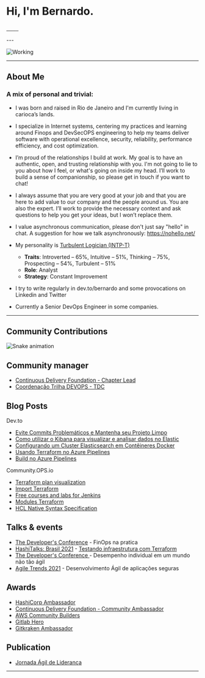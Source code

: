 # Hi, I'm Bernardo.


<div>
    <p >
    <a href="https://dev.to/bernardo">
        <img src="https://img.shields.io/badge/dev.to-0A0A0A?style=for-the-badge&logo=devdotto&logoColor=white" alt="">
    </a>
    <a href="https://www.linkedin.com/in/brbernardo" target="_blank">
        <img src="https://img.shields.io/badge/LinkedIn-0077B5?style=for-the-badge&logo=linkedin&logoColor=white" alt="">
    </a>
    <a href="https://aws.amazon.com/developer/community/community-builders/community-builders-directory/?cb-cards.sort-by=item.additionalFields.cbName&cb-cards.sort-order=asc&awsf.builder-category=*all&awsf.location=*all&awsf.year=*all&cb-cards.q=luiz%2Bbernardo&cb-cards.q_operator=AND">
      <img src="https://img.shields.io/badge/AWS Community Builders-232F3E?style=for-the-badge&logo=amazonaws&logoColor=white" alt="">
    </a>
    <a href="https://www.googlecloudcommunity.com/gc/user/viewprofilepage/user-id/407862">
      <img src="https://img.shields.io/badge/GCP community-4285F4?style=for-the-badge&logo=googlecloud&logoColor=white" alt="">
    </a>
    <a href="https://techcommunity.microsoft.com/t5/user/viewprofilepage/user-id/1230828#profile">
      <img src="https://img.shields.io/badge/Azure community-5E5E5E?style=for-the-badge&logo=microsoft&logoColor=white" alt="">
    </a>
    <a href="https://twitter.com/_brbernardo" target="_blank">
      <img src="https://img.shields.io/badge/twitter-%231DA1F2.svg?&style=for-the-badge&logo=twitter&logoColor=white" alt="">
    </a>
        <a href="https://account.xbox.com/pt-BR/Profile?xr=BrBernardo0">
      <img src="https://img.shields.io/badge/Xbox-107C10?style=for-the-badge&logo=xbox&logoColor=white" alt="">
    </a>
    </a>
    <a href="">
      <img src="https://img.shields.io/badge/Playstation-003791?style=for-the-badge&logo=playstation&logoColor=white" alt="">
    </a>
    </a>
    <a href="">
      <img src="https://img.shields.io/badge/Nintendo-E60012?style=for-the-badge&logo=nintendoswitch&logoColor=white" alt="">
    </a>
    </p>
</div>
---

![Working](https://dev-to-uploads.s3.amazonaws.com/uploads/articles/lrbimr5bcxmevdp8h704.gif)

---

## **About Me**

### A mix of personal and trivial:

* I was born and raised in Rio de Janeiro and I'm currently living in carioca’s lands.

* I specialize in Internet systems, centering my practices and learning around Finops and DevSecOPS engineering to help my teams deliver software with operational excellence, security, reliability, performance efficiency, and cost optimization.

* I’m proud of the relationships I build at work. My goal is to have an authentic, open, and trusting relationship with you. I'm not going to lie to you about how I feel, or what's going on inside my head. I’ll work to build a sense of companionship, so please get in touch if you want to chat!

* I always assume that you are very good at your job and that you are here to add value to our company and the people around us. You are also the expert. I’ll work to provide the necessary context and ask questions to help you get your ideas, but I won’t replace them.

* I value asynchronous communication, please don't just say "hello" in chat. A suggestion for how we talk asynchronously: https://nohello.net/

* My personality is [Turbulent Logician (INTP-T)](https://www.16personalities.com/profiles/d9093787aa9eb)
    - **Traits**: Introverted – 65%, Intuitive – 51%, Thinking – 75%, Prospecting – 54%, Turbulent – 51%
    - **Role**: Analyst
    - **Strategy**: Constant Improvement

* I try to write regularly in dev.to/bernardo and some provocations on Linkedin and Twitter

* Currently a Senior DevOps Engineer in some companies.

---
## **Community Contributions**

![Snake animation](https://raw.githubusercontent.com/codethi/codethi/69645ac9673d2bb64039e312397effbc05d19356/github-contribution-grid-snake.svg)

## **Community manager**
- [Continuous Delivery Foundation - Chapter Lead](https://community.cd.foundation/cdf-brazil/)
- [Coordenação Trilha DEVOPS - TDC](https://thedevconf.com/tdc/2022/innovation/trilha-devops?)

## **Blog Posts**

Dev.to

<!-- BLOG:START -->
- [Evite Commits Problemáticos e Mantenha seu Projeto Limpo](https://dev.to/bernardo/evite-commits-problematicos-e-mantenha-seu-projeto-limpo-4fhp)
- [Como utilizar o Kibana para visualizar e analisar dados no Elastic](https://dev.to/bernardo/como-utilizar-o-kibana-para-visualizar-e-analisar-dados-no-elastic-4ikn)
- [Configurando um Cluster Elasticsearch em Contêineres Docker](https://dev.to/bernardo/configurando-um-cluster-elasticsearch-em-conteineres-docker-4mgb)
- [Usando Terraform no Azure Pipelines](https://dev.to/bernardo/usando-terraform-no-azure-pipelines-34n7)
- [Build no Azure Pipelines](https://dev.to/bernardo/build-no-azure-pipelines-33c8)
<!-- BLOG:END -->

Community.OPS.io

<!-- BLOGOPS:START -->
- [Terraform plan visualization](https://community.ops.io/bernardo/terraform-plan-visualization-5a35)
- [Import Terraform](https://community.ops.io/bernardo/import-terraform-466k)
- [Free courses and labs for Jenkins](https://community.ops.io/bernardo/free-courses-and-labs-for-jenkins-2bc5)
- [Modules Terraform](https://community.ops.io/bernardo/modules-terraform-247d)
- [HCL Native Syntax Specification](https://community.ops.io/bernardo/hcl-native-syntax-specification-1cng)
<!-- BLOGOPS:END -->

## **Talks & events**

- [The Developer's Conference](https://thedevconf.com/tdc/2022/connections/trilha-devops?) - FinOps na pratica
- [HashiTalks: Brasil 2021](https://events.hashicorp.com/hashitalksbrasil2021) - [Testando infraestrutura com Terraform](https://www.youtube.com/watch?v=sQdxLv5xZf0&list=PL81sUbsFNc5agdrEMDtU6IGyxBMv6Fq8i&index=17)
- [The Developer's Conference ](https://thedevconf.com/tdc/2021/innovation/trilha-management-e-gestao-agil?) - Desempenho individual em um mundo não tão ágil
- [Agile Trends 2021](https://agiletrendsbr.com/programacaocolisao/) - Desenvolvimento Ágil de aplicações seguras

## **Awards**

- [HashiCorp Ambassador](https://www.credly.com/badges/fb2ccc42-98ad-4322-bbc6-c661d3e9dee6/public_url)
- [Continuous Delivery Foundation - Community Ambassador](https://cd.foundation/ambassador-program-overview-application/community-ambassador-cohort20/)
- [AWS Community Builders](https://aws.amazon.com/pt/developer/community/community-builders/)
- [Gitlab Hero](https://about.gitlab.com/community/heroes/members/)
- [Gitkraken Ambassador](https://www.gitkraken.com/ambassador)

## **Publication**

- [Jornada Ágil de Liderança](https://www.amazon.com.br/Jornada-%C3%81gil-Lideran%C3%A7a-Antonio-Muniz/dp/6588431066/ref=sr_1_29?__mk_pt_BR=%C3%85M%C3%85%C5%BD%C3%95%C3%91&keywords=luiz+felipe+bernardo&qid=1639434048&sr=8-29&ufe=app_do%3Aamzn1.fos.6121c6c4-c969-43ae-92f7-cc248fc6181d)
---